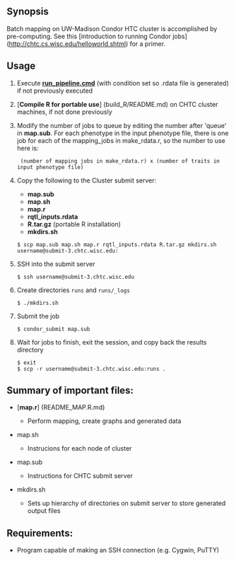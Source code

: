 ## Synopsis
Batch mapping on UW-Madison Condor HTC cluster is accomplished by pre-computing. See this [introduction to running Condor jobs] (http://chtc.cs.wisc.edu/helloworld.shtml) for a primer.

## Usage
1. Execute [**run_pipeline.cmd**](../README.md) (with condition set so .rdata file is generated) if not previously executed
2. [**Compile R for portable use**] (build_R/README.md) on CHTC cluster machines, if not done previously
3. Modify the number of jobs to queue by editing the number after 'queue' in **map.sub**. For each phenotype in the input phenotype file, there is one job for each of the mapping_jobs in make_rdata.r, so the number to use here is:
	
		(number of mapping jobs in make_rdata.r) x (number of traits in input phenotype file)
	
4. Copy the following to the Cluster submit server:
	* **map.sub**
	* **map.sh**
	* **map.r**
	* **rqtl_inputs.rdata**
	* **R.tar.gz**	(portable R installation)
	* **mkdirs.sh**
	
	`$ scp map.sub map.sh map.r rqtl_inputs.rdata R.tar.gz mkdirs.sh username@submit-3.chtc.wisc.edu:`
	
5. SSH into the submit server

	`$ ssh username@submit-3.chtc.wisc.edu`

6. Create directories `runs` and `runs/_logs`

	`$ ./mkdirs.sh`


7. Submit the job

	`$ condor_submit map.sub`
	
8. Wait for jobs to finish, exit the session, and copy back the results directory

	```
	$ exit
	$ scp -r username@submit-3.chtc.wisc.edu:runs .
	```
	
	
## Summary of important files:
* [**map.r**] (README_MAP.R.md)
  * Perform mapping, create graphs and generated data

* map.sh
  * Instrucions for each node of cluster

* map.sub
  * Instructions for CHTC submit server

* mkdirs.sh
  * Sets up hierarchy of directories on submit server to store generated output files

## Requirements:
* Program capable of making an SSH connection (e.g. Cygwin, PuTTY)
